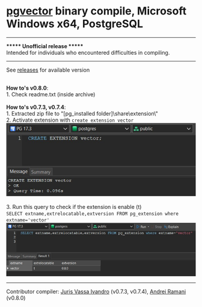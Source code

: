 # [pgvector](https://github.com/pgvector/pgvector) binary compile, Microsoft Windows x64, PostgreSQL
<hr>
<b>***** Unofficial release *****</b>
<br>Intended for individuals who encountered difficulties in compiling.<br>
<hr>
See <a href="https://github.com/andreiramani/pgvector_pgsql_windows/releases">releases</a> for available version
<br><br><p></p>
<b>How to's v0.8.0</b>:
<br>
1. Check readme.txt (inside archive)<br>
<br>
<b>How to's v0.7.3, v0.7.4</b>:
<br>
1. Extracted zip file to "[pg_installed folder]\share\extension\"<br>
2. Activate extension with <code>create extension vector</code>
<br>
<a href="https://www.navicat.com/en/products/navicat-premium">
    <img src="img/01-create_extension.jpg" alt="Screenshot made with Navicat Premium">
</a><br><br>
3. Run this query to check if the extension is enable (t) <br> <code>SELECT extname,extrelocatable,extversion FROM pg_extension where extname='vector'</code>
<br>
<a href="https://www.navicat.com/en/products/navicat-premium">
    <img src="img/02-check_extension.jpg" alt="Screenshot made with Navicat Premium">
</a>

<p></p>
<hr>
Contributor compiler: <a href="https://github.com/vjivandro">Juris Vassa Ivandro</a> (v0.7.3, v0.7.4), <a href="https://github.com/andreiramani">Andrei Ramani</a> (v0.8.0)
